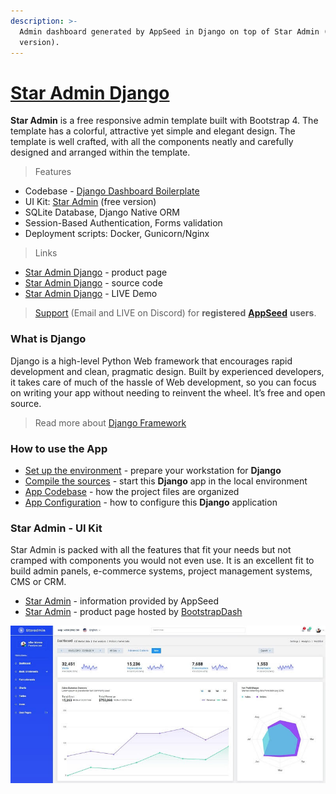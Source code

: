 ```yaml
---
description: >-
  Admin dashboard generated by AppSeed in Django on top of Star Admin (free
  version).
---
```


# [Star Admin Django](https://appseed.us/product/star-admin/django/)

**Star Admin** is a free responsive admin template built with Bootstrap 4. The template has a colorful, attractive yet simple and elegant design. The template is well crafted, with all the components neatly and carefully designed and arranged within the template.


> Features

* Codebase - [Django Dashboard Boilerplate](../../boilerplate-code/django-dashboard.md)
* UI Kit: [Star Admin](../../content/bootstrap-template/star-admin.md) (free version) 
* SQLite Database, Django Native ORM
* Session-Based Authentication, Forms validation
* Deployment scripts: Docker, Gunicorn/Nginx

> Links

* [Star Admin Django](https://appseed.us/product/star-admin/django/) - product page
* [Star Admin Django](https://github.com/app-generator/django-star-admin) - source code
* [Star Admin Django](https://django-star-admin.appseed-srv1.com/) - LIVE Demo

> [Support](https://appseed.us/support) (Email and LIVE on Discord) for **registered** [**AppSeed**](https://appseed.us/) **users**.



### What is Django

Django is a high-level Python Web framework that encourages rapid development and clean, pragmatic design. Built by experienced developers, it takes care of much of the hassle of Web development, so you can focus on writing your app without needing to reinvent the wheel. It’s free and open source.

> Read more about [Django Framework](../../content/what-is/django.md)



### How to use the App

* [Set up the environment](../../boilerplate-code/django-dashboard.md#environment-1) - prepare your workstation for **Django**
* [Compile the sources](../../boilerplate-code/django-dashboard.md#build-the-app-1) - start this **Django** app in the local environment
* [App Codebase](../../boilerplate-code/django-dashboard.md#app-codebase) - how the project files are organized
* [App Configuration](../../boilerplate-code/django-dashboard.md#app-configuration) - how to configure this **Django** application



### Star Admin - UI Kit

Star Admin is packed with all the features that fit your needs but not cramped with components you would not even use. It is an excellent fit to build admin panels, e-commerce systems, project management systems, CMS or CRM.

* [Star Admin](../../content/bootstrap-template/star-admin.md) - information provided by AppSeed
* [Star Admin](https://bit.ly/2VXUgKu) - product page hosted by [BootstrapDash](../../content/partners/bootstrapdash.md)

![Star Admin - Bootstrap Dashboard Template.](../../.gitbook/assets/docs-star-admin-screen.jpg)
